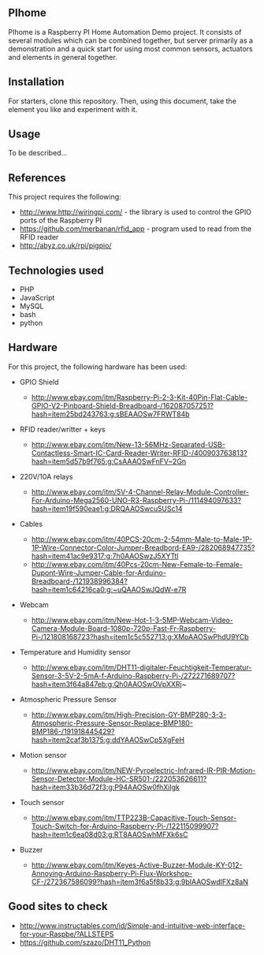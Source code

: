 ## PIhome
PIhome is a Raspberry PI Home Automation Demo project. It consists of several modules which can be combined together, but server primarily as a demonstration and a quick start for using most common sensors, actuators and elements in general together.

## Installation

For starters, clone this repository. Then, using this document, take the element you like and experiment with it.

## Usage

To be described...

## References

This project requires the following:
- http://www.http://wiringpi.com/ - the library is used to control the GPIO ports of the Raspberry PI
- https://github.com/merbanan/rfid_app - program used to read from the RFID reader
- http://abyz.co.uk/rpi/pigpio/

## Technologies used

+ PHP
+ JavaScript
+ MySQL
+ bash
+ python

## Hardware

For this project, the following hardware has been used:
- GPIO Shield
  - http://www.ebay.com/itm/Raspberry-Pi-2-3-Kit-40Pin-Flat-Cable-GPIO-V2-Pinboard-Shield-Breadboard-/162087057251?hash=item25bd243763:g:sBEAAOSw7FRWT84b

- RFID reader/writter + keys
  - http://www.ebay.com/itm/New-13-56MHz-Separated-USB-Contactless-Smart-IC-Card-Reader-Writer-RFID-/400903763813?hash=item5d57b9f765:g:CsAAAOSwFnFV~2Gn

- 220V/10A relays
  - http://www.ebay.com/itm/5V-4-Channel-Relay-Module-Controller-For-Arduino-Mega2560-UNO-R3-Raspberry-Pi-/111494097633?hash=item19f590eae1:g:DRQAAOSwcu5USc14

- Cables
  - http://www.ebay.com/itm/40PCS-20cm-2-54mm-Male-to-Male-1P-1P-Wire-Connector-Color-Jumper-Breadbord-EA9-/282068947735?hash=item41ac9e9317:g:7h0AAOSwzJ5XYTtl
  - http://www.ebay.com/itm/40Pcs-20cm-New-Female-to-Female-Dupont-Wire-Jumper-Cable-for-Arduino-Breadboard-/121938996384?hash=item1c64216ca0:g:~uQAAOSwJQdW-e7R

- Webcam
  - http://www.ebay.com/itm/New-Hot-1-3-5MP-Webcam-Video-Camera-Module-Board-1080p-720p-Fast-Fr-Raspberry-Pi-/121808168723?hash=item1c5c552713:g:XMoAAOSwPhdU9YCb

- Temperature and Humidity sensor
  - http://www.ebay.com/itm/DHT11-digitaler-Feuchtigkeit-Temperatur-Sensor-3-5V-2-5mA-f-Arduino-Raspberry-Pi-/272271689707?hash=item3f64a847eb:g:Qh0AAOSwOVpXXRj~

- Atmospheric Pressure Sensor
  - http://www.ebay.com/itm/High-Precision-GY-BMP280-3-3-Atmospheric-Pressure-Sensor-Replace-BMP180-BMP186-/191918445429?hash=item2caf3b1375:g:ddYAAOSwCp5XgFeH

- Motion sensor
  - http://www.ebay.com/itm/NEW-Pyroelectric-Infrared-IR-PIR-Motion-Sensor-Detector-Module-HC-SR501-/222053626611?hash=item33b36d72f3:g:P94AAOSw0fhXiIgk

- Touch sensor
  - http://www.ebay.com/itm/TTP223B-Capacitive-Touch-Sensor-Touch-Switch-for-Arduino-Raspberry-Pi-/122115099907?hash=item1c6ea08d03:g:RT8AAOSwhMFXk6sC

- Buzzer
  - http://www.ebay.com/itm/Keyes-Active-Buzzer-Module-KY-012-Annoying-Arduino-Raspberry-Pi-Flux-Workshop-CF-/272367586099?hash=item3f6a5f8b33:g:9bIAAOSwdIFXz8aN

## Good sites to check

- http://www.instructables.com/id/Simple-and-intuitive-web-interface-for-your-Raspbe/?ALLSTEPS
- https://github.com/szazo/DHT11_Python
